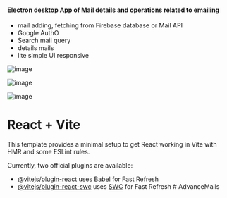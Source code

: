 #### Electron desktop App of Mail details and operations related to emailing 

- mail adding, fetching from Firebase database or Mail API 
- Google AuthO 
- Search mail query 
- details mails
- lite simple UI responsive



![image](https://github.com/kirankuyate2157/AdvanceMails/assets/84271800/478ec26d-4edb-4766-aa67-b8b7d941da07)



![image](https://github.com/kirankuyate2157/AdvanceMails/assets/84271800/e524891c-408b-48d2-973f-de0045a5b4ad)




![image](https://github.com/kirankuyate2157/AdvanceMails/assets/84271800/f1aeca3b-2203-48e4-9f8d-573eab45de3a)






# React + Vite

This template provides a minimal setup to get React working in Vite with HMR and some ESLint rules.

Currently, two official plugins are available:

- [@vitejs/plugin-react](https://github.com/vitejs/vite-plugin-react/blob/main/packages/plugin-react/README.md) uses [Babel](https://babeljs.io/) for Fast Refresh
- [@vitejs/plugin-react-swc](https://github.com/vitejs/vite-plugin-react-swc) uses [SWC](https://swc.rs/) for Fast Refresh
#   A d v a n c e M a i l s 
 
 
